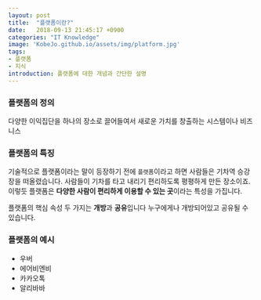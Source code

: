```yaml
---
layout: post
title:  "플랫폼이란?"
date:   2018-09-13 21:45:17 +0900
categories: "IT Knowledge"
image: 'KobeJo.github.io/assets/img/platform.jpg'
tags:
- 플랫폼
- 지식
introduction: 플랫폼에 대한 개념과 간단한 설명
---
```

### 플랫폼의 정의
다양한 이익집단을 하나의 장소로 끌어들여서 새로운 가치를 창출하는 시스템이나 비즈니스

### 플랫폼의 특징
기술적으로 플랫폼이라는 말이 등장하기 전에 `플랫폼`이라고 하면 사람들은 기차역 승강장을 떠올렸습니다. 사람들이 기차를 타고 내리기 편리하도록 평평하게 만든 장소이죠.
이렇듯 플랫폼은 **다양한 사람이 편리하게 이용할 수 있는 곳**이라는 특성을 가집니다.

플랫폼의 핵심 속성 두 가지는 **개방**과 **공유**입니다
누구에게나 개방되어있고 공유될 수 있습니다.

### 플랫폼의 예시
- 우버
- 에어비엔비
- 카카오톡
- 알리바바